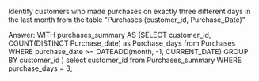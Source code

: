 Identify customers who made purchases on exactly three different days in the last month from the table "Purchases (customer_id, Purchase_Date)"

Answer: 
WITH purchases_summary AS (SELECT  customer_id, COUNT(DISTINCT Purchase_date) as Purchase_days 
from Purchases 
WHERE purchase_date >= DATEADD(month, -1, CURRENT_DATE)
GROUP BY customer_id
)
select customer_id from Purchases_summary WHERE purchase_days = 3;
